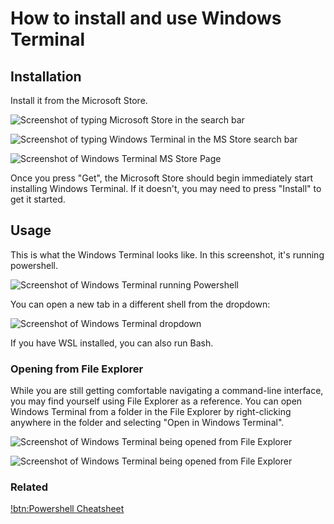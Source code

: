 # How to install and use Windows Terminal

## Installation

Install it from the Microsoft Store.

![Screenshot of typing Microsoft Store in the search bar](tutorials/howto-use-windows-terminal2.png)

![Screenshot of typing Windows Terminal in the MS Store search bar](tutorials/howto-use-windows-terminal3.png)

![Screenshot of Windows Terminal MS Store Page](tutorials/howto-use-windows-terminal4.png)

Once you press "Get", the Microsoft Store should begin immediately start installing Windows Terminal. If it doesn't, you may need to press "Install" to get it started.

## Usage

This is what the Windows Terminal looks like. In this screenshot, it's running powershell.

![Screenshot of Windows Terminal running Powershell](tutorials/howto-use-windows-terminal0.png)

You can open a new tab in a different shell from the dropdown:

![Screenshot of Windows Terminal dropdown](tutorials/howto-use-windows-terminal1.png)

If you have WSL installed, you can also run Bash.

### Opening from File Explorer

While you are still getting comfortable navigating a command-line interface, you may find yourself using File Explorer as a reference. You can open Windows Terminal from a folder in the File Explorer by right-clicking anywhere in the folder and selecting "Open in Windows Terminal".

![Screenshot of Windows Terminal being opened from File Explorer](tutorials/howto-use-windows-terminal5.png)

![Screenshot of Windows Terminal being opened from File Explorer](tutorials/howto-use-windows-terminal6.png)

### Related

[!btn:Powershell Cheatsheet](/powershell-cheatsheet)

